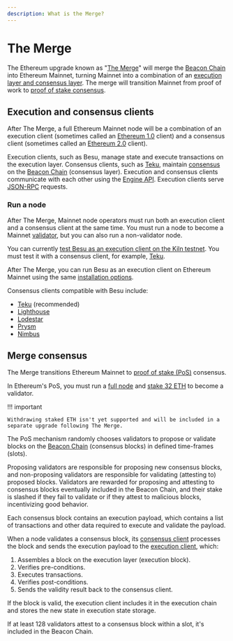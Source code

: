 ```yaml
---
description: What is the Merge?
---
```


# The Merge

The Ethereum upgrade known as "[The Merge](https://ethereum.org/en/upgrades/merge/)" will merge the [Beacon Chain] into
Ethereum Mainnet, turning Mainnet into a combination of an
[execution layer and consensus layer](#execution-and-consensus-clients).
The merge will transition Mainnet from proof of work to [proof of stake consensus](#merge-consensus).

## Execution and consensus clients

After The Merge, a full Ethereum Mainnet node will be a combination of an execution client (sometimes called an
[Ethereum 1.0](https://blog.ethereum.org/2022/01/24/the-great-eth2-renaming/) client) and a consensus client (sometimes
called an [Ethereum 2.0](https://blog.ethereum.org/2022/01/24/the-great-eth2-renaming/) client).

Execution clients, such as Besu, manage state and execute transactions on the execution layer.
Consensus clients, such as [Teku](https://docs.teku.consensys.net/en/stable/), maintain [consensus](#merge-consensus) on
the [Beacon Chain](https://ethereum.org/en/upgrades/beacon-chain/) (consensus layer).
Execution and consensus clients communicate with each other using the
[Engine API](https://github.com/ethereum/execution-apis/blob/main/src/engine/specification.md).
Execution clients serve [JSON-RPC](../Reference/API-Methods.md) requests.

### Run a node

After The Merge, Mainnet node operators must run both an execution client and a consensus client at the same time.
You must run a node to become a Mainnet [validator](#merge-consensus), but you can also run a non-validator node.

You can currently
[test Besu as an execution client on the Kiln testnet](../HowTo/Get-Started/Starting-node.md#run-a-node-on-kiln-testnet).
You must test it with a consensus client, for example, [Teku].

After The Merge, you can run Besu as an execution client on Ethereum Mainnet using the same
[installation options](../HowTo/Get-Started/Installation-Options).

Consensus clients compatible with Besu include:

- [Teku] (recommended)
- [Lighthouse](https://lighthouse.sigmaprime.io/)
- [Lodestar](https://lodestar.chainsafe.io/)
- [Prysm](https://github.com/prysmaticlabs/prysm)
- [Nimbus](https://nimbus.team/)

## Merge consensus

The Merge transitions Ethereum Mainnet to
[proof of stake (PoS)](https://ethereum.org/en/developers/docs/consensus-mechanisms/pos/) consensus.

In Ethereum's PoS, you must run a [full node](#execution-and-consensus-clients) and
[stake 32 ETH](https://ethereum.org/en/staking/) to become a validator.

!!! important

    Withdrawing staked ETH isn't yet supported and will be included in a separate upgrade following The Merge.

The PoS mechanism randomly chooses validators to propose or validate blocks on the [Beacon Chain] (consensus blocks) in
defined time-frames (slots).

Proposing validators are responsible for proposing new consensus blocks, and non-proposing validators are responsible
for validating (attesting to) proposed blocks.
Validators are rewarded for proposing and attesting to consensus blocks eventually included in the Beacon Chain, and
their stake is slashed if they fail to validate or if they attest to malicious blocks, incentivizing good behavior.

Each consensus block contains an execution payload, which contains a list of transactions and other data required to
execute and validate the payload.

When a node validates a consensus block, its [consensus client](#execution-and-consensus-clients) processes the block
and sends the execution payload to the [execution client](#execution-and-consensus-clients), which:

1. Assembles a block on the execution layer (execution block).
1. Verifies pre-conditions.
1. Executes transactions.
1. Verifies post-conditions.
1. Sends the validity result back to the consensus client.

If the block is valid, the execution client includes it in the execution chain and stores the new state in execution
state storage.

If at least 128 validators attest to a consensus block within a slot, it's included in the Beacon Chain.

<!-- links -->
[Beacon Chain]: https://ethereum.org/en/upgrades/beacon-chain/
[Teku]: https://docs.teku.consensys.net/en/stable/
